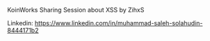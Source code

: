 KoinWorks Sharing Session about XSS by ZihxS

Linkedin: https://www.linkedin.com/in/muhammad-saleh-solahudin-8444171b2